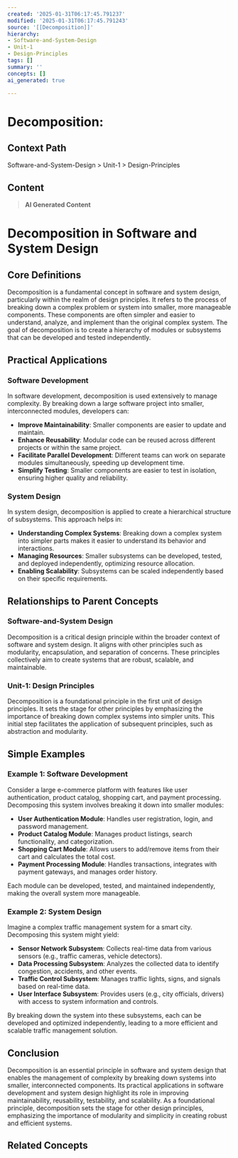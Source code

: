 ```yaml
---
created: '2025-01-31T06:17:45.791237'
modified: '2025-01-31T06:17:45.791243'
source: '[[Decomposition]]'
hierarchy:
- Software-and-System-Design
- Unit-1
- Design-Principles
tags: []
summary: ''
concepts: []
ai_generated: true

---
```


# Decomposition:

## Context Path
Software-and-System-Design > Unit-1 > Design-Principles

## Content
> **AI Generated Content**
 # Decomposition in Software and System Design

## Core Definitions

Decomposition is a fundamental concept in software and system design, particularly within the realm of design principles. It refers to the process of breaking down a complex problem or system into smaller, more manageable components. These components are often simpler and easier to understand, analyze, and implement than the original complex system. The goal of decomposition is to create a hierarchy of modules or subsystems that can be developed and tested independently.

## Practical Applications

### Software Development

In software development, decomposition is used extensively to manage complexity. By breaking down a large software project into smaller, interconnected modules, developers can:
- **Improve Maintainability**: Smaller components are easier to update and maintain.
- **Enhance Reusability**: Modular code can be reused across different projects or within the same project.
- **Facilitate Parallel Development**: Different teams can work on separate modules simultaneously, speeding up development time.
- **Simplify Testing**: Smaller components are easier to test in isolation, ensuring higher quality and reliability.

### System Design

In system design, decomposition is applied to create a hierarchical structure of subsystems. This approach helps in:
- **Understanding Complex Systems**: Breaking down a complex system into simpler parts makes it easier to understand its behavior and interactions.
- **Managing Resources**: Smaller subsystems can be developed, tested, and deployed independently, optimizing resource allocation.
- **Enabling Scalability**: Subsystems can be scaled independently based on their specific requirements.

## Relationships to Parent Concepts

### Software-and-System Design

Decomposition is a critical design principle within the broader context of software and system design. It aligns with other principles such as modularity, encapsulation, and separation of concerns. These principles collectively aim to create systems that are robust, scalable, and maintainable.

### Unit-1: Design Principles

Decomposition is a foundational principle in the first unit of design principles. It sets the stage for other principles by emphasizing the importance of breaking down complex systems into simpler units. This initial step facilitates the application of subsequent principles, such as abstraction and modularity.

## Simple Examples

### Example 1: Software Development

Consider a large e-commerce platform with features like user authentication, product catalog, shopping cart, and payment processing. Decomposing this system involves breaking it down into smaller modules:
- **User Authentication Module**: Handles user registration, login, and password management.
- **Product Catalog Module**: Manages product listings, search functionality, and categorization.
- **Shopping Cart Module**: Allows users to add/remove items from their cart and calculates the total cost.
- **Payment Processing Module**: Handles transactions, integrates with payment gateways, and manages order history.

Each module can be developed, tested, and maintained independently, making the overall system more manageable.

### Example 2: System Design

Imagine a complex traffic management system for a smart city. Decomposing this system might yield:
- **Sensor Network Subsystem**: Collects real-time data from various sensors (e.g., traffic cameras, vehicle detectors).
- **Data Processing Subsystem**: Analyzes the collected data to identify congestion, accidents, and other events.
- **Traffic Control Subsystem**: Manages traffic lights, signs, and signals based on real-time data.
- **User Interface Subsystem**: Provides users (e.g., city officials, drivers) with access to system information and controls.

By breaking down the system into these subsystems, each can be developed and optimized independently, leading to a more efficient and scalable traffic management solution.

## Conclusion

Decomposition is an essential principle in software and system design that enables the management of complexity by breaking down systems into smaller, interconnected components. Its practical applications in software development and system design highlight its role in improving maintainability, reusability, testability, and scalability. As a foundational principle, decomposition sets the stage for other design principles, emphasizing the importance of modularity and simplicity in creating robust and efficient systems.

## Related Concepts
